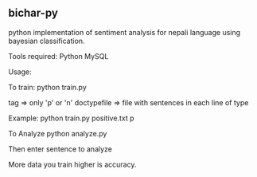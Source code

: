 bichar-py
---------

python implementation of sentiment analysis for nepali language using bayesian classification.

Tools required:
Python
MySQL

Usage:

To train:
	python train.py <doctypefile> <tag>

tag => only 'p' or 'n'
doctypefile => file with sentences in each line of type <tag>

Example:
	python train.py positive.txt p

To Analyze
	python analyze.py

Then enter sentence to analyze

More data you train higher is accuracy.
